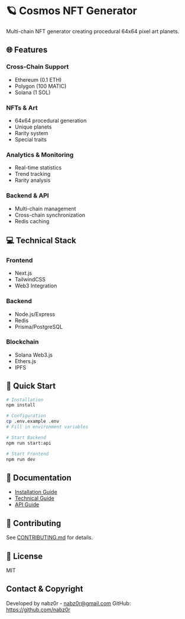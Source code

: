 # 🪐 Cosmos NFT Generator

Multi-chain NFT generator creating procedural 64x64 pixel art planets.

## 🌐 Features

### Cross-Chain Support
- Ethereum (0.1 ETH)
- Polygon (100 MATIC)
- Solana (1 SOL)

### NFTs & Art
- 64x64 procedural generation
- Unique planets
- Rarity system
- Special traits

### Analytics & Monitoring
- Real-time statistics
- Trend tracking
- Rarity analysis

### Backend & API
- Multi-chain management
- Cross-chain synchronization
- Redis caching

## 💻 Technical Stack

### Frontend
- Next.js
- TailwindCSS
- Web3 Integration

### Backend
- Node.js/Express
- Redis
- Prisma/PostgreSQL

### Blockchain
- Solana Web3.js
- Ethers.js
- IPFS

## 🚀 Quick Start

```bash
# Installation
npm install

# Configuration
cp .env.example .env
# Fill in environment variables

# Start Backend
npm run start:api

# Start Frontend
npm run dev
```

## 📑 Documentation

- [Installation Guide](docs/INSTALLATION.md)
- [Technical Guide](docs/TECHNICAL.md)
- [API Guide](docs/API.md)

## 👥 Contributing

See [CONTRIBUTING.md](CONTRIBUTING.md) for details.

## 📜 License

MIT

## Contact & Copyright

Developed by nabz0r - nabz0r@gmail.com
GitHub: https://github.com/nabz0r